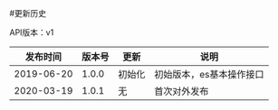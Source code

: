 #更新历史

API版本：v1

| 发布时间   | 版本号 | 更新     | 说明                                                         |
| ---------- | ------ | -------- | ------------------------------------------------------------ |
| 2019-06-20 | 1.0.0  | 初始化   | 初始版本，es基本操作接口                                     |
| 2020-03-19 | 1.0.1  | 无       | 首次对外发布                                                 |
